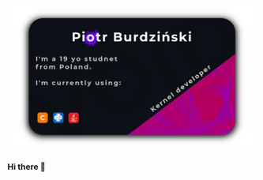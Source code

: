 # [![voiddev-0 header](https://raw.githubusercontent.com/VoidDev-0/VoidDev-0/main/banner.png)](https://github.com/VoidDev-0)

### Hi there 👋

<!--
**VoidDev-0/VoidDev-0** is a ✨ _special_ ✨ repository because its `README.md` (this file) appears on your GitHub profile.

Here are some ideas to get you started:

- 🔭 I’m currently working on ...
- 🌱 I’m currently learning ...
- 👯 I’m looking to collaborate on ...
- 🤔 I’m looking for help with ...
- 💬 Ask me about ...
- 📫 How to reach me: ...
- 😄 Pronouns: ...
- ⚡ Fun fact: ...
-->
